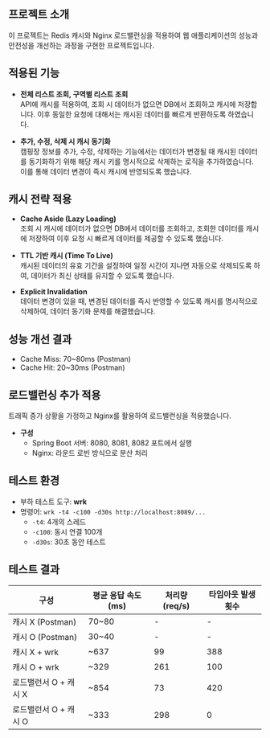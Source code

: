  ## 프로젝트 소개

 이 프로젝트는 Redis 캐시와 Nginx 로드밸런싱을 적용하여 웹 애플리케이션의 성능과 안전성을 개선하는 과정을 구현한 프로젝트입니다.

 ## 적용된 기능
 
- **전체 리스트 조회, 구역별 리스트 조회** </br>
 API에 캐시를 적용하여, 조회 시 데이터가 없으면 DB에서 조회하고 캐시에 저장합니다. 이후 동일한 요청에 대해서는 캐시된 데이터를 빠르게 반환하도록 하였습니다.

- **추가, 수정, 삭제 시 캐시 동기화** </br>
 캠핑장 정보를 추가, 수정, 삭제하는 기능에서는 데이터가 변경될 때 캐시된 데이터를 동기화하기 위해 해당 캐시 키를 명시적으로 삭제하는 로직을 추가하였습니다. 이를 통해 데이터 변경이 즉시 캐시에 반영되도록 했습니다.

 ## 캐시 전략 적용
 
- **Cache Aside (Lazy Loading)** </br>
 조회 시 캐시에 데이터가 없으면 DB에서 데이터를 조회하고, 조회한 데이터를 캐시에 저장하여 이후 요청 시 빠르게 데이터를 제공할 수 있도록 했습니다.

- **TTL 기반 캐시 (Time To Live)** </br>
 캐시된 데이터의 유효 기간을 설정하여 일정 시간이 지나면 자동으로 삭제되도록 하여, 데이터가 최신 상태를 유지할 수 있도록 했습니다.

- **Explicit Invalidation** </br>
 데이터 변경이 있을 때, 변경된 데이터를 즉시 반영할 수 있도록 캐시를 명시적으로 삭제하여, 데이터 동기화 문제를 해결했습니다.

 ## 성능 개선 결과

 - Cache Miss: 70~80ms (Postman)
 - Cache Hit: 20~30ms (Postman)

 ## 로드밸런싱 추가 적용

 트래픽 증가 상황을 가정하고 Nginx를 활용하여 로드밸런싱을 적용했습니다.
 - **구성**
   - Spring Boot 서버: 8080, 8081, 8082 포트에서 실행
   - Nginx: 라운드 로빈 방식으로 분산 처리
  
 ## 테스트 환경
- 부하 테스트 도구: **wrk**
- 명령어: `wrk -t4 -c100 -d30s http://localhost:8089/...`
  - `-t4`: 4개의 스레드  
  - `-c100`: 동시 연결 100개  
  - `-d30s`: 30초 동안 테스트


## 테스트 결과 
|구성|평균 응답 속도 (ms)|처리량 (req/s)|타임아웃 발생 횟수|
|---|---|---|---|
| 캐시 X (Postman) | 70~80 | - | - |
| 캐시 O (Postman) | 30~40 | - | - |
| 캐시 X + wrk | ~637 | 99 | 388 |
| 캐시 O + wrk | ~329 | 261 | 100 |
| 로드밸런서 O + 캐시 X | ~854 | 73 | 420 |
| 로드밸런서 O + 캐시 O | ~333 | 298 | 0 |
